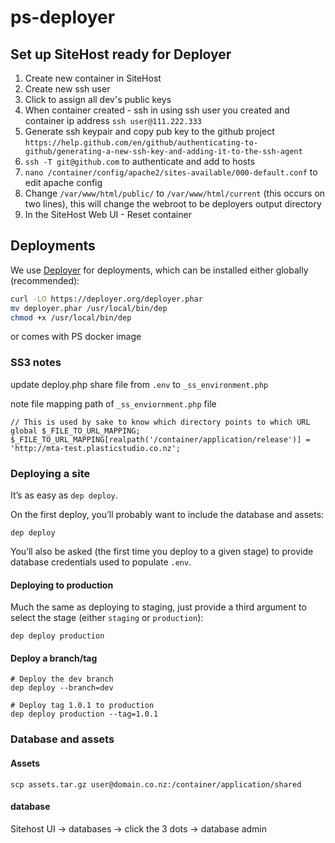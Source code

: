 # ps-deployer

## Set up SiteHost ready for Deployer

1. Create new container in SiteHost
2. Create new ssh user
3. Click to assign all dev's public keys 
4. When container created - ssh in using ssh user you created and container ip address `ssh user@111.222.333`
5. Generate ssh keypair and copy pub key to the github project `https://help.github.com/en/github/authenticating-to-github/generating-a-new-ssh-key-and-adding-it-to-the-ssh-agent`
6. `ssh -T git@github.com`  to authenticate and add to hosts
7. `nano /container/config/apache2/sites-available/000-default.conf` to edit apache config
8. Change `/var/www/html/public/` to `/var/www/html/current` (this occurs on two lines), this will change the webroot to be deployers output directory
9. In the SiteHost Web UI - Reset container


## Deployments

We use [Deployer](https://deployer.org/) for deployments, which can be installed either globally (recommended):

```bash
curl -LO https://deployer.org/deployer.phar
mv deployer.phar /usr/local/bin/dep
chmod +x /usr/local/bin/dep
```

or comes with PS docker image


### SS3 notes
update deploy.php share file from `.env` to `_ss_environment.php`

note file mapping path of `_ss_enviornment.php` file
```
// This is used by sake to know which directory points to which URL
global $_FILE_TO_URL_MAPPING;
$_FILE_TO_URL_MAPPING[realpath('/container/application/release')] = 'http://mta-test.plasticstudio.co.nz';
```

### Deploying a site

It’s as easy as `dep deploy`.

On the first deploy, you’ll probably want to include the database and assets:

```
dep deploy
```

You’ll also be asked (the first time you deploy to a given stage) to provide database credentials used to populate `.env`.

#### Deploying to production

Much the same as deploying to staging, just provide a third argument to select the stage (either `staging` or `production`):

```
dep deploy production
```

#### Deploy a branch/tag

```
# Deploy the dev branch
dep deploy --branch=dev

# Deploy tag 1.0.1 to production
dep deploy production --tag=1.0.1
```


### Database and assets

#### Assets
`scp assets.tar.gz user@domain.co.nz:/container/application/shared`

#### database
Sitehost UI -> databases -> click the 3 dots -> database admin 